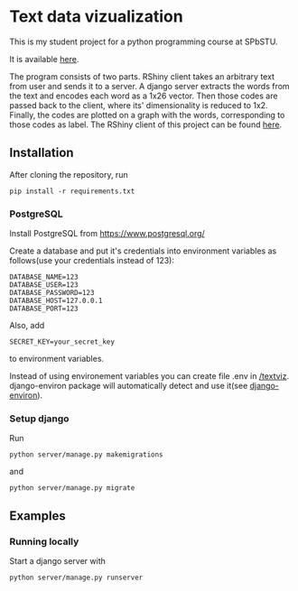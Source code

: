 # Text data vizualization

This is my student project for a python programming course at SPbSTU.

It is available [here](https://timofeyev.shinyapps.io/textviz/).

The program consists of two parts. RShiny client takes an arbitrary text from user and sends it to a server. A django server extracts the words from the text and encodes each word as a 1x26 vector. Then those codes are passed back to the client, where its' dimensionality is reduced to 1x2. Finally, the codes are plotted on a graph with the words, corresponding to those codes as label. The RShiny client of this project can be found [here](https://github.com/nineleven/text-data-visualization/).

## Installation
After cloning the repository, run
```
pip install -r requirements.txt
```
### PostgreSQL
Install PostgreSQL from https://www.postgresql.org/

Create a database and put it's credentials into environment variables as follows(use your credentials instead of 123):
```
DATABASE_NAME=123
DATABASE_USER=123
DATABASE_PASSWORD=123
DATABASE_HOST=127.0.0.1
DATABASE_PORT=123
```
Also, add
```
SECRET_KEY=your_secret_key
```
to environment variables.

Instead of using environement variables you can create file .env in [/textviz](/textviz). django-environ package will automatically detect and use it(see [django-environ](https://django-environ.readthedocs.io/en/latest/)).

### Setup django
Run
```
python server/manage.py makemigrations
```
and
```
python server/manage.py migrate
```

## Examples
### Running locally
Start a django server with
```
python server/manage.py runserver
```
